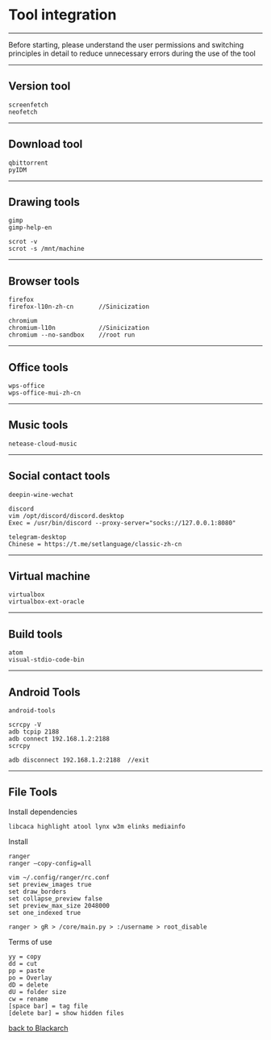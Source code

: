 # Tool integration
--------------------------------------------
Before starting, please understand the user permissions and switching principles in detail to reduce unnecessary errors during the use of the tool

--------------------------------------------

## Version tool

    screenfetch
    neofetch
--------------------------------------------
## Download tool

    qbittorrent
    pyIDM
--------------------------------------------
## Drawing tools

    gimp
    gimp-help-en
    
    scrot -v
    scrot -s /mnt/machine
--------------------------------------------
## Browser tools

    firefox
    firefox-l10n-zh-cn       //Sinicization
    
    chromium
    chromium-l10n            //Sinicization
    chromium --no-sandbox    //root run
--------------------------------------------
## Office tools

    wps-office
    wps-office-mui-zh-cn
--------------------------------------------
## Music tools

    netease-cloud-music
--------------------------------------------
## Social contact tools

    deepin-wine-wechat
    
    discord
    vim /opt/discord/discord.desktop
    Exec = /usr/bin/discord --proxy-server="socks://127.0.0.1:8080"
    
    telegram-desktop
    Chinese = https://t.me/setlanguage/classic-zh-cn
--------------------------------------------
## Virtual machine

    virtualbox
    virtualbox-ext-oracle
--------------------------------------------
## Build tools

    atom
    visual-stdio-code-bin
--------------------------------------------
## Android Tools

    android-tools
    
    scrcpy -V
    adb tcpip 2188
    adb connect 192.168.1.2:2188
    scrcpy
    
    adb disconnect 192.168.1.2:2188  //exit
--------------------------------------------
## File Tools
Install dependencies

    libcaca highlight atool lynx w3m elinks mediainfo
Install

    ranger
    ranger —copy-config=all
    
    vim ~/.config/ranger/rc.conf
    set preview_images true
    set draw_borders 
    set collapse_preview false
    set preview_max_size 2048000
    set one_indexed true
    
    ranger > gR > /core/main.py > :/username > root_disable
Terms of use
    
    yy = copy
    dd = cut
    pp = paste
    po = Overlay
    dD = delete
    dU = folder size
    cw = rename
    [space bar] = tag file
    [delete bar] = show hidden files
    
[back to Blackarch](https://github.com/pro1tocol/Linux-Novice-Function/tree/main/Blackarch)
